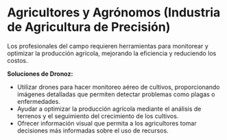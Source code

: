# Agricultores y Agrónomos (Industria de Agricultura de Precisión)

Los profesionales del campo requieren herramientas para monitorear y optimizar la producción agrícola, mejorando la eficiencia y reduciendo los costos.

**Soluciones de Dronoz:**
- Utilizar drones para hacer monitoreo aéreo de cultivos, proporcionando imágenes detalladas que permiten detectar problemas como plagas o enfermedades.
- Ayudar a optimizar la producción agrícola mediante el análisis de terrenos y el seguimiento del crecimiento de los cultivos.
- Ofrecer información visual que permita a los agricultores tomar decisiones más informadas sobre el uso de recursos.